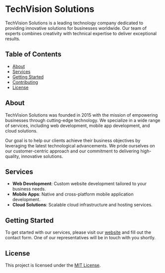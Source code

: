 # TechVision Solutions

TechVision Solutions is a leading technology company dedicated to providing innovative solutions for businesses worldwide. Our team of experts combines creativity with technical expertise to deliver exceptional results.

## Table of Contents
- [About](#about)
- [Services](#services)
- [Getting Started](#getting-started)
- [Contributing](#contributing)
- [License](#license)

## About
TechVision Solutions was founded in 2015 with the mission of empowering businesses through cutting-edge technology. We specialize in a wide range of services, including web development, mobile app development, and cloud solutions.

Our goal is to help our clients achieve their business objectives by leveraging the latest technological advancements. We pride ourselves on our customer-centric approach and our commitment to delivering high-quality, innovative solutions.

## Services
- **Web Development**: Custom website development tailored to your business needs.
- **Mobile Apps**: Native and cross-platform mobile application development.
- **Cloud Solutions**: Scalable cloud infrastructure and hosting services.

## Getting Started
To get started with our services, please visit our [website](https://techvisionsolutions.com) and fill out the contact form. One of our representatives will be in touch with you shortly.

## License
This project is licensed under the [MIT License](LICENSE).
